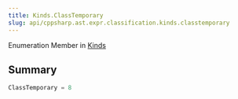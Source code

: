 ```yaml
---
title: Kinds.ClassTemporary
slug: api/cppsharp.ast.expr.classification.kinds.classtemporary
---
```

Enumeration Member in [Kinds](/api/cppsharp/ast/expr/classification/kinds)

## Summary



```csharp
ClassTemporary = 8
```

